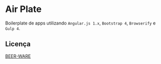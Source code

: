 # Air Plate

Boilerplate de apps utilizando `Angular.js 1.x`, `Bootstrap 4`, `Browserify` e `Gulp 4`.

## Licença

[BEER-WARE](LICENSE.md)
